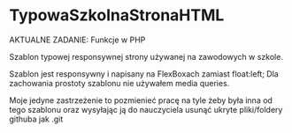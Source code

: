 # TypowaSzkolnaStronaHTML

AKTUALNE ZADANIE: Funkcje w PHP

Szablon typowej responsywnej strony używanej na zawodowych w szkole.

Szablon jest responsywny i napisany na FlexBoxach zamiast float:left;
Dla zachowania prostoty szablonu nie używałem media queries.

Moje jedyne zastrzeżenie to pozmienieć pracę na tyle żeby była inna od tego szablonu oraz wysyłając ją do nauczyciela usunąć ukryte pliki/foldery githuba jak .git
